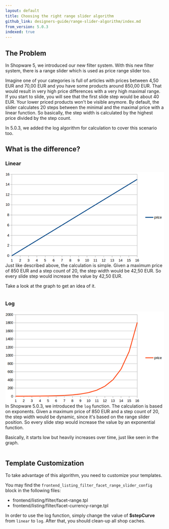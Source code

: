 ```yaml
---
layout: default
title: Choosing the right range slider algorithm
github_link: designers-guide/range-slider-algorithm/index.md
from_version: 5.0.3
indexed: true
---
```


## The Problem

In Shopware 5, we introduced our new filter system. With this new filter system, there is a range slider which is used as price range slider too.

Imagine one of your categories is full of articles with prices between 4,50 EUR and 70,00 EUR and you have some products around 850,00 EUR. That would result in very high price differences with a very high maximal range. If you start to slide, you will see that the first slide step would be about 40 EUR. Your lower priced products won't be visible anymore. By default, the slider calculates 20 steps between the minimal and the maximal price with a linear function. So basically, the step width is calculated by the highest price divided by the step count.

In 5.0.3, we added the log algorithm for calculation to cover this scenario too.

## What is the difference?

### Linear

<img src="linear.png" style="float:right;padding-left: 20px">

Just like described above, the calculation is simple. Given a maximum price of 850 EUR and a step count of 20, the step width would be 42,50 EUR. So every slide step would increase the value by 42,50 EUR. 

Take a look at the graph to get an idea of it.

<div style="clear:both;"></div>

### Log

<img src="log.png" style="float:right;padding-left: 20px">

In Shopware 5.0.3, we introduced the `log` function. The calculation is based on exponents. Given a maximum price of 850 EUR and a step count of 20, the step width would be dynamic, since it's based on the range slider position. So every slide step would increase the value by an exponential function.

Basically, it starts low but heavily increases over time, just like seen in the graph.

<div style="clear:both;"></div>

## Template Customization

To take advantage of this algorithm, you need to customize your templates.

You may find the `frontend_listing_filter_facet_range_slider_config` block in the following files:
* frontend/listing/filter/facet-range.tpl
* frontend/listing/filter/facet-currency-range.tpl

In order to use the log function, simply change the value of **$stepCurve** from `linear` to `log`. After that, you should clean-up all shop caches.
